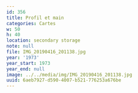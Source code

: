 ```yaml
---
id: 356
title: Profil et main
categories: Cartes
w: 50
h: 40
location: secondary storage
note: null
file: IMG_20190416_201138.jpg
year: '1973'
year_start: 1973
year_end: null
image: ../../media/img/IMG_20190416_201138.jpg
uuid: 6aeb7927-d590-4007-b521-776253a676be
---
```



